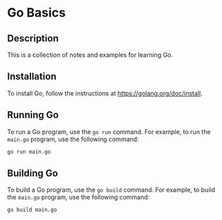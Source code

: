 # Go Basics

## Description

This is a collection of notes and examples for learning Go.

## Installation

To install Go, follow the instructions at https://golang.org/doc/install.

## Running Go

To run a Go program, use the `go run` command. For example, to run the `main.go` program, use the following command:

```bash
go run main.go
```

## Building Go

To build a Go program, use the `go build` command. For example, to build the `main.go` program, use the following
command:

```bash
go build main.go
```
